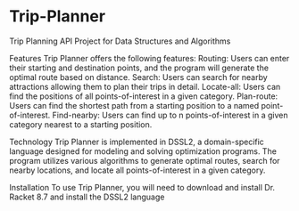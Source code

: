 # Trip-Planner
Trip Planning API Project for Data Structures and Algorithms

Features
Trip Planner offers the following features:
Routing: Users can enter their starting and destination points, and the program will generate the optimal route based on distance.
Search: Users can search for nearby attractions allowing them to plan their trips in detail.
Locate-all: Users can find the positions of all points-of-interest in a given category.
Plan-route: Users can find the shortest path from a starting position to a named point-of-interest.
Find-nearby: Users can find up to n points-of-interest in a given category nearest to a starting position.

Technology
Trip Planner is implemented in DSSL2, a domain-specific language designed for modeling
and solving optimization programs. The program utilizes various algorithms to generate optimal routes,
search for nearby locations, and locate all points-of-interest in a given category.

Installation
To use Trip Planner, you will need to download and install Dr. Racket 8.7 and install the DSSL2 language
